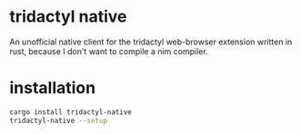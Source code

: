 # tridactyl native
An unofficial native client for the tridactyl web-browser extension written in rust, because I don't want to compile a nim compiler.

# installation
```sh
cargo install tridactyl-native
tridactyl-native --setup
```
